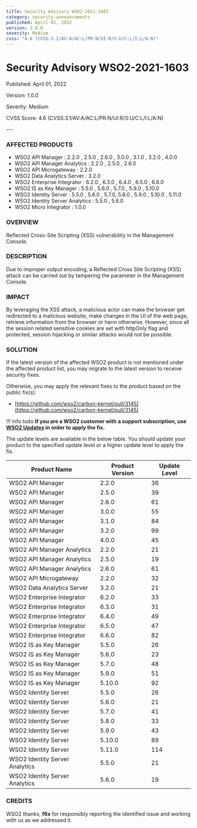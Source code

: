 ```yaml
---
title: Security Advisory WSO2-2021-1603
category: security-announcements
published: April 01, 2022
version: 1.0.0
severity: Medium
cvss: "4.6 (CVSS:3.1/AV:A/AC:L/PR:N/UI:R/S:U/C:L/I:L/A:N)"
---
```


# Security Advisory WSO2-2021-1603

<p class="doc-info">Published: April 01, 2022</p>
<p class="doc-info">Version: 1.0.0</p>
<p class="doc-info">Severity: Medium</p>
<p class="doc-info">CVSS Score: 4.6 (CVSS:3.1/AV:A/AC:L/PR:N/UI:R/S:U/C:L/I:L/A:N)</p>
---

### AFFECTED PRODUCTS
* WSO2 API Manager : 2.2.0 , 2.5.0 , 2.6.0 , 3.0.0 , 3.1.0 , 3.2.0 , 4.0.0
* WSO2 API Manager Analytics : 2.2.0 , 2.5.0 , 2.6.0
* WSO2 API Microgateway : 2.2.0
* WSO2 Data Analytics Server : 3.2.0
* WSO2 Enterprise Integrator : 6.2.0 , 6.3.0 , 6.4.0 , 6.5.0 , 6.6.0
* WSO2 IS as Key Manager : 5.5.0 , 5.6.0 , 5.7.0 , 5.9.0 , 5.10.0
* WSO2 Identity Server : 5.5.0 , 5.6.0 , 5.7.0, 5.8.0 , 5.9.0 , 5.10.0 , 5.11.0
* WSO2 Identity Server Analytics : 5.5.0 , 5.6.0
* WSO2 Micro Integrator : 1.0.0



### OVERVIEW
Reflected Cross-Site Scripting (XSS) vulnerability in the Management Console.


### DESCRIPTION
Due to improper output encoding, a Reflected Cross Site Scripting (XSS) attack can be carried out by tampering the parameter in the Management Console.


### IMPACT
By leveraging the XSS attack, a malicious actor can make the browser get redirected to a malicious website, make changes in the UI of the web page, retrieve information from the browser or harm otherwise. However, since all the session related sensitive cookies are set with httpOnly flag and protected, session hijacking or similar attacks would not be possible.


### SOLUTION
If the latest version of the affected WSO2 product is not mentioned under the affected product list, you may migrate to the latest version to receive security fixes.

Otherwise, you may apply the relevant fixes to the product based on the public fix(s):

* [https://github.com/wso2/carbon-kernel/pull/3145](https://github.com/wso2/carbon-kernel/pull/3145)

!!! info todo
    **If you are a WSO2 customer with a support subscription, use [WSO2 Updates](https://wso2.com/updates/) in order to apply the fix.**

The update levels are available in the below table. You should update your product to the specified update level or a higher update level to apply the fix.

| Product Name                   | Product Version | Update Level |
|--------------------------------|-----------------|--------------|
| WSO2 API Manager               | 2.2.0           | 36           |
| WSO2 API Manager               | 2.5.0           | 39           |
| WSO2 API Manager               | 2.6.0           | 61           |
| WSO2 API Manager               | 3.0.0           | 55           |
| WSO2 API Manager               | 3.1.0           | 84           |
| WSO2 API Manager               | 3.2.0           | 99           |
| WSO2 API Manager               | 4.0.0           | 45           |
| WSO2 API Manager Analytics     | 2.2.0           | 21           |
| WSO2 API Manager Analytics     | 2.5.0           | 19           |
| WSO2 API Manager Analytics     | 2.6.0           | 61           |
| WSO2 API Microgateway          | 2.2.0           | 32           |
| WSO2 Data Analytics Server     | 3.2.0           | 21           |
| WSO2 Enterprise Integrator     | 6.2.0           | 33           |
| WSO2 Enterprise Integrator     | 6.3.0           | 31           |
| WSO2 Enterprise Integrator     | 6.4.0           | 49           |
| WSO2 Enterprise Integrator     | 6.5.0           | 47           |
| WSO2 Enterprise Integrator     | 6.6.0           | 82           |
| WSO2 IS as Key Manager         | 5.5.0           | 26           |
| WSO2 IS as Key Manager         | 5.6.0           | 23           |
| WSO2 IS as Key Manager         | 5.7.0           | 48           |
| WSO2 IS as Key Manager         | 5.9.0           | 51           |
| WSO2 IS as Key Manager         | 5.10.0          | 92           |
| WSO2 Identity Server           | 5.5.0           | 26           |
| WSO2 Identity Server           | 5.6.0           | 21           |
| WSO2 Identity Server           | 5.7.0           | 41           |
| WSO2 Identity Server           | 5.8.0           | 33           |
| WSO2 Identity Server           | 5.9.0           | 43           |
| WSO2 Identity Server           | 5.10.0          | 89           |
| WSO2 Identity Server           | 5.11.0          | 114          |
| WSO2 Identity Server Analytics | 5.5.0           | 21           |
| WSO2 Identity Server Analytics | 5.6.0           | 19           |

### CREDITS
WSO2 thanks, **f6x** for responsibly reporting the identified issue and working with us as we addressed it.
